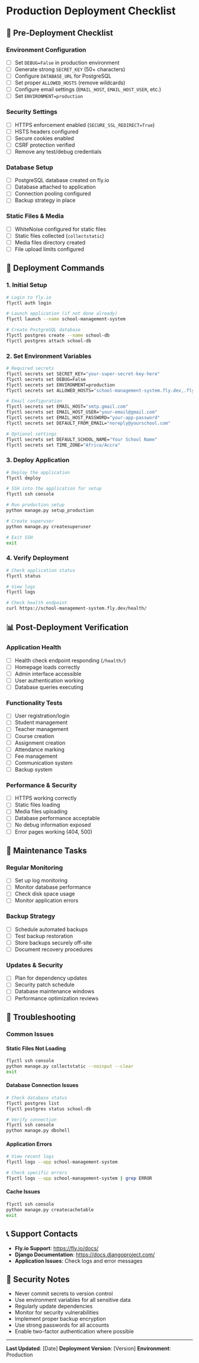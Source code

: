 # Production Deployment Checklist

## 🚀 Pre-Deployment Checklist

### Environment Configuration
- [ ] Set `DEBUG=False` in production environment
- [ ] Generate strong `SECRET_KEY` (50+ characters)
- [ ] Configure `DATABASE_URL` for PostgreSQL
- [ ] Set proper `ALLOWED_HOSTS` (remove wildcards)
- [ ] Configure email settings (`EMAIL_HOST`, `EMAIL_HOST_USER`, etc.)
- [ ] Set `ENVIRONMENT=production`

### Security Settings
- [ ] HTTPS enforcement enabled (`SECURE_SSL_REDIRECT=True`)
- [ ] HSTS headers configured
- [ ] Secure cookies enabled
- [ ] CSRF protection verified
- [ ] Remove any test/debug credentials

### Database Setup
- [ ] PostgreSQL database created on fly.io
- [ ] Database attached to application
- [ ] Connection pooling configured
- [ ] Backup strategy in place

### Static Files & Media
- [ ] WhiteNoise configured for static files
- [ ] Static files collected (`collectstatic`)
- [ ] Media files directory created
- [ ] File upload limits configured

## 🔧 Deployment Commands

### 1. Initial Setup
```bash
# Login to fly.io
flyctl auth login

# Launch application (if not done already)
flyctl launch --name school-management-system

# Create PostgreSQL database
flyctl postgres create --name school-db
flyctl postgres attach school-db
```

### 2. Set Environment Variables
```bash
# Required secrets
flyctl secrets set SECRET_KEY="your-super-secret-key-here"
flyctl secrets set DEBUG=False
flyctl secrets set ENVIRONMENT=production
flyctl secrets set ALLOWED_HOSTS="school-management-system.fly.dev,.fly.dev"

# Email configuration
flyctl secrets set EMAIL_HOST="smtp.gmail.com"
flyctl secrets set EMAIL_HOST_USER="your-email@gmail.com"
flyctl secrets set EMAIL_HOST_PASSWORD="your-app-password"
flyctl secrets set DEFAULT_FROM_EMAIL="noreply@yourschool.com"

# Optional settings
flyctl secrets set DEFAULT_SCHOOL_NAME="Your School Name"
flyctl secrets set TIME_ZONE="Africa/Accra"
```

### 3. Deploy Application
```bash
# Deploy the application
flyctl deploy

# SSH into the application for setup
flyctl ssh console

# Run production setup
python manage.py setup_production

# Create superuser
python manage.py createsuperuser

# Exit SSH
exit
```

### 4. Verify Deployment
```bash
# Check application status
flyctl status

# View logs
flyctl logs

# Check health endpoint
curl https://school-management-system.fly.dev/health/
```

## 📊 Post-Deployment Verification

### Application Health
- [ ] Health check endpoint responding (`/health/`)
- [ ] Homepage loads correctly
- [ ] Admin interface accessible
- [ ] User authentication working
- [ ] Database queries executing

### Functionality Tests
- [ ] User registration/login
- [ ] Student management
- [ ] Teacher management
- [ ] Course creation
- [ ] Assignment creation
- [ ] Attendance marking
- [ ] Fee management
- [ ] Communication system
- [ ] Backup system

### Performance & Security
- [ ] HTTPS working correctly
- [ ] Static files loading
- [ ] Media files uploading
- [ ] Database performance acceptable
- [ ] No debug information exposed
- [ ] Error pages working (404, 500)

## 🔄 Maintenance Tasks

### Regular Monitoring
- [ ] Set up log monitoring
- [ ] Monitor database performance
- [ ] Check disk space usage
- [ ] Monitor application errors

### Backup Strategy
- [ ] Schedule automated backups
- [ ] Test backup restoration
- [ ] Store backups securely off-site
- [ ] Document recovery procedures

### Updates & Security
- [ ] Plan for dependency updates
- [ ] Security patch schedule
- [ ] Database maintenance windows
- [ ] Performance optimization reviews

## 🚨 Troubleshooting

### Common Issues

#### Static Files Not Loading
```bash
flyctl ssh console
python manage.py collectstatic --noinput --clear
exit
```

#### Database Connection Issues
```bash
# Check database status
flyctl postgres list
flyctl postgres status school-db

# Verify connection
flyctl ssh console
python manage.py dbshell
```

#### Application Errors
```bash
# View recent logs
flyctl logs --app school-management-system

# Check specific errors
flyctl logs --app school-management-system | grep ERROR
```

#### Cache Issues
```bash
flyctl ssh console
python manage.py createcachetable
exit
```

## 📞 Support Contacts

- **Fly.io Support**: https://fly.io/docs/
- **Django Documentation**: https://docs.djangoproject.com/
- **Application Issues**: Check logs and error messages

## 🔐 Security Notes

- Never commit secrets to version control
- Use environment variables for all sensitive data
- Regularly update dependencies
- Monitor for security vulnerabilities
- Implement proper backup encryption
- Use strong passwords for all accounts
- Enable two-factor authentication where possible

---

**Last Updated**: [Date]
**Deployment Version**: [Version]
**Environment**: Production
